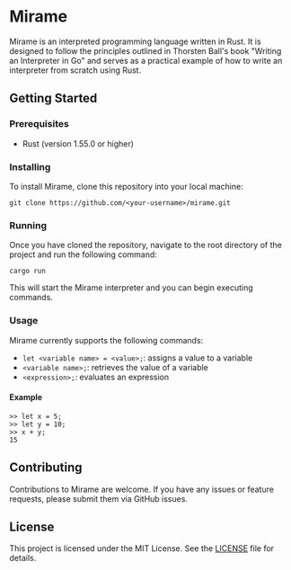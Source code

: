 

# Mirame

Mirame is an interpreted programming language written in Rust. It is designed to follow the principles outlined in Thorsten Ball's book "Writing an Interpreter in Go" and serves as a practical example of how to write an interpreter from scratch using Rust.

## Getting Started

### Prerequisites

- Rust (version 1.55.0 or higher)

### Installing

To install Mirame, clone this repository into your local machine:

```
git clone https://github.com/<your-username>/mirame.git
```

### Running

Once you have cloned the repository, navigate to the root directory of the project and run the following command:

```
cargo run
```

This will start the Mirame interpreter and you can begin executing commands.

### Usage

Mirame currently supports the following commands:

- `let <variable name> = <value>;`: assigns a value to a variable
- `<variable name>;`: retrieves the value of a variable
- `<expression>;`: evaluates an expression

#### Example

```
>> let x = 5;
>> let y = 10;
>> x + y;
15
```

## Contributing

Contributions to Mirame are welcome. If you have any issues or feature requests, please submit them via GitHub issues.

## License

This project is licensed under the MIT License. See the [LICENSE](LICENSE) file for details.
